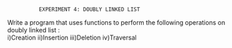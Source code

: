               EXPERIMENT 4: DOUBLY LINKED LIST
Write a program that uses functions to perform the following operations on doubly linked list :         
i)Creation
ii)Insertion
iii)Deletion
iv)Traversal
